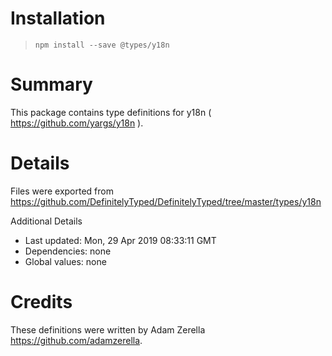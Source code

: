 # Installation
> `npm install --save @types/y18n`

# Summary
This package contains type definitions for y18n ( https://github.com/yargs/y18n ).

# Details
Files were exported from https://github.com/DefinitelyTyped/DefinitelyTyped/tree/master/types/y18n

Additional Details
 * Last updated: Mon, 29 Apr 2019 08:33:11 GMT
 * Dependencies: none
 * Global values: none

# Credits
These definitions were written by  Adam Zerella <https://github.com/adamzerella>.
